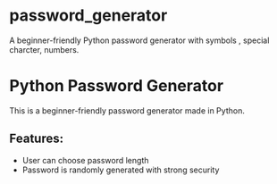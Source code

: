 # password_generator
A beginner-friendly Python password generator with  symbols , special charcter, numbers.
# Python Password Generator

This is a beginner-friendly password generator made in Python.

## Features:
- User can choose password length
- Password is randomly generated with strong security
